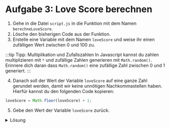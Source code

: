 # Aufgabe 3: Love Score berechnen

1. Gehe in die Datei `script.js` in die Funktion mit dem Namen `berechneLoveScore`.
2. Lösche den bisherigen Code aus der Funktion.
3. Erstelle eine Variable mit dem Namen `loveScore` und weise ihr einen zufälligen Wert zwischen 0 und 100 zu.

:::tip Tipp: Multiplikation und Zufallszahlen
In Javascript kannst du zahlen multiplizieren mit `*` und zufällige Zahlen generieren mit `Math.random()`.
Erinnere dich daran dass `Math.random()` eine zufällige Zahl zwischen 0 und 1 generiert.
:::

4. Danach soll der Wert der Variable `loveScore` auf eine ganze Zahl gerundet werden, damit wir keine unnötigen Nachkommastellen haben. Hierfür kannst du den folgenden Code kopieren:

```js
loveScore = Math.floor(loveScore) + 1;
```

5. Gebe den Wert der Variable `loveScore` zurück.

<details>
<summary>Lösung</summary>

#### script.js

```js
function berechneLoveScore() {
  // erstelle den Love Score
  let loveScore = Math.random() * 100;
  loveScore = Math.floor(loveScore) + 1;
  // gebe den Love Score zurück
  return loveScore;
}
```

</details>
